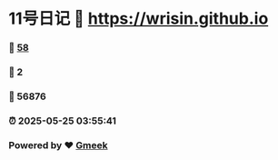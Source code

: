 # 11号日记 :link: https://wrisin.github.io 
### :page_facing_up: [58](https://wrisin.github.io/tag.html) 
### :speech_balloon: 2 
### :hibiscus: 56876 
### :alarm_clock: 2025-05-25 03:55:41 
### Powered by :heart: [Gmeek](https://github.com/Meekdai/Gmeek)
